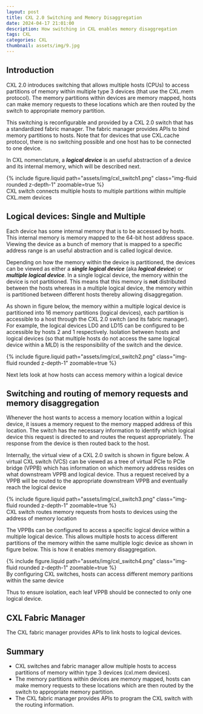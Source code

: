 ```yaml
---
layout: post
title: CXL 2.0 Switching and Memory Disaggregation
date: 2024-04-17 21:01:00
description: How switching in CXL enables memory disaggregation
tags: CXL
categories: CXL
thumbnail: assets/img/9.jpg
---
```

## Introduction 
CXL 2.0 introduces switching that allows multiple hosts (CPUs) to access partitions of memory within multiple type 3 devices (that use the CXL.mem protocol). The memory partitions within devices are memory mapped, hosts can make memory requests to these locations which are then routed by the switch to appropriate memory partition.

This switching is reconfigurable and provided by a CXL 2.0 switch that has a standardized fabric manager. The fabric manager provides APIs to bind memory partitions to hosts. Note that for devices that use CXL.cache protocol, there is no switching possible and one host has to be connected to one device.

 In CXL nomenclature, a ***logical device*** is an useful abstraction of a device and its internal memory, which will be described next. 

<div class="row mt-3">
    <div class="col-sm mt-3 mt-md-0">
        {% include figure.liquid path="assets/img/cxl_switch1.png" class="img-fluid rounded z-depth-1" zoomable=true %}
    </div>
</div>
<div class="caption">
    CXL switch connects multiple hosts to multiple partitions within multiple CXL.mem devices
</div>

## Logical devices: Single and Multiple 
Each device has some internal memory that is to be accessed by hosts. This internal memory is memory mapped to the 64-bit host address space. Viewing the device as a bunch of memory that is mapped to a specific address range is an useful abstraction and is called logical device. 

Depending on how the memory within the device is partitioned, the devices can be viewed as either a ***single logical device*** (aka ***logical device***) or ***multiple logical device***. In a single logical device, the memory within the device is not partitioned. This means that this memory is **not**
distributed between the hosts whereas in a multiple logical device, the memory within is partitioned between different hosts thereby allowing disaggregation.

As shown in figure below, the memory within a multiple logical device is partitioned into 16 memory partitions (logical devices), each partition is accessible to a host through the CXL 2.0 switch (and its fabric manager). For example, the logical devices LD0 and LD15 can be configured to be accessible by hosts 2 and 1 respectively. Isolation between hosts and logical devices (so that multiple hosts do not access the same logical device within a MLD) is the responsibility of the switch and the device. 

<div class="row mt-3">
    <div class="col-sm mt-3 mt-md-0">
        {% include figure.liquid path="assets/img/cxl_switch2.png" class="img-fluid rounded z-depth-1" zoomable=true %}
    </div>
</div>

Next lets look at how hosts can access memory within a logical device

## Switching and routing of memory requests and memory disaggregation
Whenever the host wants to access a memory location within a logical device, it issues a memory request to the memory mapped address of this location. The switch has the necessary information to identify which logical device this request is directed to and routes the request appropriately. The response from the device is then routed back to the host.

Internally, the virtual view of a CXL 2.0 switch is shown in figure below. A virtual CXL switch (VCS) can be viewed as a tree of  virtual PCIe to PCIe bridge (VPPB) which has information on which memory address resides on what downstream VPPB and logical device. Thus a request received by a VPPB will be routed to the appropriate downstream VPPB and eventually reach the logical device

<div class="row mt-3">
    <div class="col-sm mt-3 mt-md-0">
        {% include figure.liquid path="assets/img/cxl_switch3.png" class="img-fluid rounded z-depth-1" zoomable=true %}
    </div>
</div>
<div class="caption">
    CXL switch routes memory requests from hosts to devices using the address of memory location
</div>

The VPPBs can be configured to access a specific logical device within a multiple logical device. This allows multiple hosts to access different partitions of the memory within the same multiple logic device as shown in figure below. This is how it enables memory disaggregation.

<div class="row mt-3">
    <div class="col-sm mt-3 mt-md-0">
        {% include figure.liquid path="assets/img/cxl_switch4.png" class="img-fluid rounded z-depth-1" zoomable=true %}
    </div>
</div>
<div class="caption">
    By configuring CXL switches, hosts can access different memory paritions within the same device
</div>

Thus to ensure isolation, each leaf VPPB should be connected to only one logical device. 
## CXL Fabric Manager
The CXL fabric manager provides APIs to link hosts to logical devices.

## Summary
* CXL switches and fabric manager allow multiple hosts to access partitions of memory within type 3 devices (cxl.mem devices).
* The memory partitions within devices are memory mapped, hosts can make memory requests to these locations which are then routed by the switch to appropriate memory partition.
* The CXL fabric manager provides APIs to program the CXL switch with the routing information.
